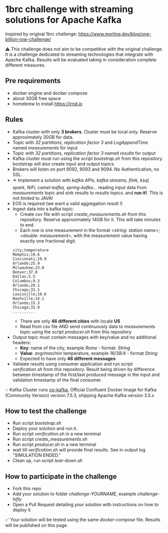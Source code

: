 # 1brc challenge with streaming solutions for Apache Kafka

Inspired by original 1brc challenge:
https://www.morling.dev/blog/one-billion-row-challenge/

⚠️ This challenge does not aim to be competitive with the original challenge. It is a challenge dedicated to streaming technologies that integrate with Apache Kafka. Results will be evaluated taking in consideration complete different measures.

## Pre requirements

- docker engine and docker compose
- about 30GB free space
- homebrew to install https://jrnd.io


## Rules

- Kafka cluster with only **3 brokers**. Cluster must be local only. Reserve approximately 30GB for data.
- Topic with _32 partitions_, _replication factor 3_ and _LogAppendTime_ named _measurements_ for input
- Topic with _32 partitions_, _replication factor 3_ named _results_ for output
- Kafka cluster must run using the script _bootstrap.sh_ from this repository. bootstrap will also create input and output topics.
- Brokers will listen on port 9092, 9093 and 9094. No Authentication, no SSL.
- ✴️ Implement a solution with _kafka APIs, kafka streams, flink, ksql, spark, NiFi, camel-kafka, spring-kafka..._ reading input data from _measurements_ topic and sink results to _results_ topics. and **run it!**. This is not limited to JAVA!
- EOS is required (we want a valid aggregation result !)
- Ingest data into a kafka topic:
    - Create csv file with script _create_measurements.sh_ from this repository. Reserve approximately 14GB for it. This will take minutes to end.
    -  Each row is one measurement in the format _<string: station name>;<double: measurement>_, with the measurement value having exactly one fractional digit.
  ```
  city;temperature
  Memphis;19.6
  Cincinnati;19.9
  Orlando;25.9
  Milwaukee;23.0
  Denver;37.8
  Dallas;5.5
  Columbus;9.3
  Orlando;28.1
  Chicago;31.1
  Louisville;19.6
  Nashville;14.1
  Orlando;15.3
  Chicago;32.9
  ..........
  ```
    - There are only **46 different cities** with locale **US**
    - Read from csv file AND send continuously data to _measurements_ topic using the script _producer.sh_ from this repository
- Output topic must contain messages with key/value and no additional headers:
  - **Key**: name of the city, example _Rome_ - format: _String_
  - **Value**: _avg/max/min_ temperature, example _16/38/4_ - format _String_
  - Expected to have only **46 different messages**
- Validate results using consumer application and run script _verification.sh_ from this repository. Result being driven by difference between timestamp of the first/last produced message in the input and validation timestamp of the final consumer.

💡 Kafka Cluster runs [cp-kafka](https://hub.docker.com/r/confluentinc/cp-kafka), Official Confluent Docker Image for Kafka (Community Version) version 7.5.3, shipping Apache Kafka version 3.5.x


## How to test the challenge

 - Run script _bootstrap.sh_
 - Deploy your solution and run it.
 - Run script _verification.sh_ in a new terminal
 - Run script _create_measurements.sh_
 - Run script _producer.sh_ in a new terminal
 - wait till _verification.sh_ will provide final results. See in output log "SIMULATION ENDED."
 - Clean up, run script _tear-down.sh_

## How to participate in the challenge

- Fork this repo
- Add your solution to folder _challenge-YOURNAME_, example _challenge-hifly_
- Open a Pull Request detailing your solution with instructions on how to deploy it

✅ Your solution will be tested using the same _docker-compose_ file. Results will be published on this page.